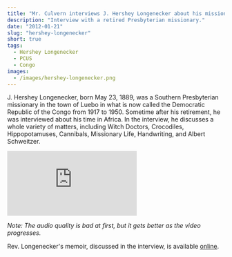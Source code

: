 ```yaml
---
title: "Mr. Culvern interviews J. Hershey Longenecker about his missionary career"
description: "Interview with a retired Presbyterian missionary."
date: "2012-01-21"
slug: "hershey-longenecker"
short: true
tags:
  - Hershey Longenecker
  - PCUS
  - Congo
images:
  - /images/hershey-longenecker.png
---
```


J. Hershey Longenecker, born May 23, 1889, was a Southern Presbyterian missionary in the town of Luebo in what is now called the Democratic Republic of the Congo from 1917 to 1950. Sometime after his retirement, he was interviewed about his time in Africa. In the interview, he discusses a whole variety of matters, including Witch Doctors, Crocodiles, Hippopotamuses, Cannibals, Missionary Life, Handwriting, and Albert Schweitzer.


<div class="embed-responsive embed-responsive-16by9">
<iframe class="embed-responsive-item" src="https://www.youtube.com/embed/v3MwdhKAyzk" frameborder="0" allowfullscreen></iframe>
</div>

*Note: The audio quality is bad at first, but it gets better as the video progresses.*


Rev. Longenecker's memoir, discussed in the interview, is available [online](http://www.jesuscares4.us/memories/MemoriesOfCongo.htm).